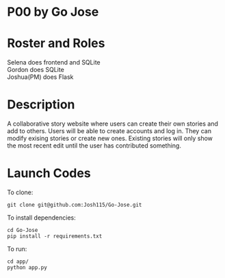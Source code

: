 # P00 by Go Jose

# Roster and Roles
Selena does frontend and SQLite  
Gordon does SQLite  
Joshua(PM) does Flask  

# Description
A collaborative story website where users can create their own stories and add to others. Users will be able to create accounts and log in. They can modify exising stories or create new ones. Existing stories will only show the most recent edit until the user has contributed something.

# Launch Codes
To clone:
```
git clone git@github.com:Josh115/Go-Jose.git
```

To install dependencies:
```
cd Go-Jose
pip install -r requirements.txt
```

To run:
```
cd app/
python app.py
```
